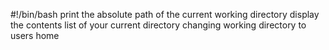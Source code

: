 #!/bin/bash
print the absolute path of the current working directory
display the contents list of your current directory
changing working directory to users home
